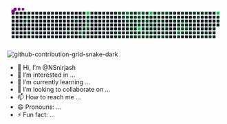 <svg viewBox="-16 -32 880 192" width="880" height="192" xmlns="http://www.w3.org/2000/svg"><desc>Generated with https://github.com/Platane/snk</desc><style>:root{--cb:#1b1f230a;--cs:purple;--ce:#161b22;--c0:#161b22;--c1:#01311f;--c2:#034525;--c3:#0f6d31;--c4:#00c647}.c{shape-rendering:geometricPrecision;fill:var(--ce);stroke-width:1px;stroke:var(--cb);animation:none 55500ms linear infinite;width:12px;height:12px}@keyframes c0{67.74%{fill:var(--c2)}67.76%,100%{fill:var(--ce)}}.c.c0{fill:var(--c2);animation-name:c0}@keyframes c1{1.61%{fill:var(--c1)}1.63%,100%{fill:var(--ce)}}.c.c1{fill:var(--c1);animation-name:c1}@keyframes c2{2.51%{fill:var(--c1)}2.53%,100%{fill:var(--ce)}}.c.c2{fill:var(--c1);animation-name:c2}@keyframes c3{0.89%{fill:var(--c1)}0.91%,100%{fill:var(--ce)}}.c.c3{fill:var(--c1);animation-name:c3}@keyframes c4{1.07%{fill:var(--c1)}1.09%,100%{fill:var(--ce)}}.c.c4{fill:var(--c1);animation-name:c4}@keyframes c5{1.25%{fill:var(--c1)}1.27%,100%{fill:var(--ce)}}.c.c5{fill:var(--c1);animation-name:c5}@keyframes c6{2.15%{fill:var(--c1)}2.17%,100%{fill:var(--ce)}}.c.c6{fill:var(--c1);animation-name:c6}@keyframes c7{4.31%{fill:var(--c1)}4.33%,100%{fill:var(--ce)}}.c.c7{fill:var(--c1);animation-name:c7}@keyframes c8{5.4%{fill:var(--c1)}5.42%,100%{fill:var(--ce)}}.c.c8{fill:var(--c1);animation-name:c8}@keyframes c9{63.05%{fill:var(--c2)}63.07%,100%{fill:var(--ce)}}.c.c9{fill:var(--c2);animation-name:c9}@keyframes ca{5.76%{fill:var(--c1)}5.78%,100%{fill:var(--ce)}}.c.ca{fill:var(--c1);animation-name:ca}@keyframes cb{62.51%{fill:var(--c2)}62.53%,100%{fill:var(--ce)}}.c.cb{fill:var(--c2);animation-name:cb}@keyframes cc{71.52%{fill:var(--c3)}71.54%,100%{fill:var(--ce)}}.c.cc{fill:var(--c3);animation-name:cc}@keyframes cd{7.38%{fill:var(--c1)}7.4%,100%{fill:var(--ce)}}.c.cd{fill:var(--c1);animation-name:cd}@keyframes ce{6.84%{fill:var(--c1)}6.86%,100%{fill:var(--ce)}}.c.ce{fill:var(--c1);animation-name:ce}@keyframes cf{6.66%{fill:var(--c1)}6.68%,100%{fill:var(--ce)}}.c.cf{fill:var(--c1);animation-name:cf}@keyframes cg{40.71%{fill:var(--c1)}40.73%,100%{fill:var(--ce)}}.c.cg{fill:var(--c1);animation-name:cg}@keyframes ch{64.31%{fill:var(--c2)}64.33%,100%{fill:var(--ce)}}.c.ch{fill:var(--c2);animation-name:ch}@keyframes ci{83.95%{fill:var(--c4)}83.97%,100%{fill:var(--ce)}}.c.ci{fill:var(--c4);animation-name:ci}@keyframes cj{61.79%{fill:var(--c2)}61.81%,100%{fill:var(--ce)}}.c.cj{fill:var(--c2);animation-name:cj}@keyframes ck{61.97%{fill:var(--c2)}61.99%,100%{fill:var(--ce)}}.c.ck{fill:var(--c2);animation-name:ck}@keyframes cl{70.8%{fill:var(--c3)}70.82%,100%{fill:var(--ce)}}.c.cl{fill:var(--c3);animation-name:cl}@keyframes cm{63.77%{fill:var(--c2)}63.79%,100%{fill:var(--ce)}}.c.cm{fill:var(--c2);animation-name:cm}@keyframes cn{8.1%{fill:var(--c1)}8.12%,100%{fill:var(--ce)}}.c.cn{fill:var(--c1);animation-name:cn}@keyframes co{39.99%{fill:var(--c1)}40.01%,100%{fill:var(--ce)}}.c.co{fill:var(--c1);animation-name:co}@keyframes cp{9.18%{fill:var(--c1)}9.2%,100%{fill:var(--ce)}}.c.cp{fill:var(--c1);animation-name:cp}@keyframes cq{11.52%{fill:var(--c1)}11.54%,100%{fill:var(--ce)}}.c.cq{fill:var(--c1);animation-name:cq}@keyframes cr{12.06%{fill:var(--c1)}12.08%,100%{fill:var(--ce)}}.c.cr{fill:var(--c1);animation-name:cr}@keyframes cs{60.17%{fill:var(--c2)}60.19%,100%{fill:var(--ce)}}.c.cs{fill:var(--c2);animation-name:cs}@keyframes ct{11.7%{fill:var(--c1)}11.72%,100%{fill:var(--ce)}}.c.ct{fill:var(--c1);animation-name:ct}@keyframes cu{11.88%{fill:var(--c1)}11.9%,100%{fill:var(--ce)}}.c.cu{fill:var(--c1);animation-name:cu}@keyframes cv{9.9%{fill:var(--c1)}9.92%,100%{fill:var(--ce)}}.c.cv{fill:var(--c1);animation-name:cv}@keyframes cw{9.72%{fill:var(--c1)}9.74%,100%{fill:var(--ce)}}.c.cw{fill:var(--c1);animation-name:cw}@keyframes cx{74.58%{fill:var(--c3)}74.6%,100%{fill:var(--ce)}}.c.cx{fill:var(--c3);animation-name:cx}@keyframes cy{45.58%{fill:var(--c2)}45.6%,100%{fill:var(--ce)}}.c.cy{fill:var(--c2);animation-name:cy}@keyframes cz{45.76%{fill:var(--c2)}45.78%,100%{fill:var(--ce)}}.c.cz{fill:var(--c2);animation-name:cz}@keyframes c10{38.01%{fill:var(--c1)}38.03%,100%{fill:var(--ce)}}.c.c10{fill:var(--c1);animation-name:c10}@keyframes c11{36.39%{fill:var(--c1)}36.41%,100%{fill:var(--ce)}}.c.c11{fill:var(--c1);animation-name:c11}@keyframes c12{45.22%{fill:var(--c2)}45.24%,100%{fill:var(--ce)}}.c.c12{fill:var(--c2);animation-name:c12}@keyframes c13{44.67%{fill:var(--c1)}44.69%,100%{fill:var(--ce)}}.c.c13{fill:var(--c1);animation-name:c13}@keyframes c14{37.65%{fill:var(--c1)}37.67%,100%{fill:var(--ce)}}.c.c14{fill:var(--c1);animation-name:c14}@keyframes c15{37.83%{fill:var(--c1)}37.85%,100%{fill:var(--ce)}}.c.c15{fill:var(--c1);animation-name:c15}@keyframes c16{36.93%{fill:var(--c1)}36.95%,100%{fill:var(--ce)}}.c.c16{fill:var(--c1);animation-name:c16}@keyframes c17{12.96%{fill:var(--c1)}12.98%,100%{fill:var(--ce)}}.c.c17{fill:var(--c1);animation-name:c17}@keyframes c18{36.21%{fill:var(--c1)}36.23%,100%{fill:var(--ce)}}.c.c18{fill:var(--c1);animation-name:c18}@keyframes c19{45.04%{fill:var(--c1)}45.06%,100%{fill:var(--ce)}}.c.c19{fill:var(--c1);animation-name:c19}@keyframes c1a{44.85%{fill:var(--c2)}44.87%,100%{fill:var(--ce)}}.c.c1a{fill:var(--c2);animation-name:c1a}@keyframes c1b{37.47%{fill:var(--c1)}37.49%,100%{fill:var(--ce)}}.c.c1b{fill:var(--c1);animation-name:c1b}@keyframes c1c{37.29%{fill:var(--c1)}37.31%,100%{fill:var(--ce)}}.c.c1c{fill:var(--c1);animation-name:c1c}@keyframes c1d{37.11%{fill:var(--c1)}37.13%,100%{fill:var(--ce)}}.c.c1d{fill:var(--c1);animation-name:c1d}@keyframes c1e{13.14%{fill:var(--c1)}13.16%,100%{fill:var(--ce)}}.c.c1e{fill:var(--c1);animation-name:c1e}@keyframes c1f{36.03%{fill:var(--c1)}36.05%,100%{fill:var(--ce)}}.c.c1f{fill:var(--c1);animation-name:c1f}@keyframes c1g{75.13%{fill:var(--c3)}75.15%,100%{fill:var(--ce)}}.c.c1g{fill:var(--c3);animation-name:c1g}@keyframes c1h{46.48%{fill:var(--c2)}46.5%,100%{fill:var(--ce)}}.c.c1h{fill:var(--c2);animation-name:c1h}@keyframes c1i{46.3%{fill:var(--c2)}46.32%,100%{fill:var(--ce)}}.c.c1i{fill:var(--c2);animation-name:c1i}@keyframes c1j{58.73%{fill:var(--c2)}58.75%,100%{fill:var(--ce)}}.c.c1j{fill:var(--c2);animation-name:c1j}@keyframes c1k{79.81%{fill:var(--c4)}79.83%,100%{fill:var(--ce)}}.c.c1k{fill:var(--c4);animation-name:c1k}@keyframes c1l{13.32%{fill:var(--c1)}13.34%,100%{fill:var(--ce)}}.c.c1l{fill:var(--c1);animation-name:c1l}@keyframes c1m{57.83%{fill:var(--c2)}57.85%,100%{fill:var(--ce)}}.c.c1m{fill:var(--c2);animation-name:c1m}@keyframes c1n{46.84%{fill:var(--c2)}46.86%,100%{fill:var(--ce)}}.c.c1n{fill:var(--c2);animation-name:c1n}@keyframes c1o{27.56%{fill:var(--c1)}27.58%,100%{fill:var(--ce)}}.c.c1o{fill:var(--c1);animation-name:c1o}@keyframes c1p{27.74%{fill:var(--c1)}27.76%,100%{fill:var(--ce)}}.c.c1p{fill:var(--c1);animation-name:c1p}@keyframes c1q{27.92%{fill:var(--c1)}27.94%,100%{fill:var(--ce)}}.c.c1q{fill:var(--c1);animation-name:c1q}@keyframes c1r{28.1%{fill:var(--c1)}28.12%,100%{fill:var(--ce)}}.c.c1r{fill:var(--c1);animation-name:c1r}@keyframes c1s{13.5%{fill:var(--c1)}13.52%,100%{fill:var(--ce)}}.c.c1s{fill:var(--c1);animation-name:c1s}@keyframes c1t{35.31%{fill:var(--c1)}35.33%,100%{fill:var(--ce)}}.c.c1t{fill:var(--c1);animation-name:c1t}@keyframes c1u{47.02%{fill:var(--c2)}47.04%,100%{fill:var(--ce)}}.c.c1u{fill:var(--c2);animation-name:c1u}@keyframes c1v{27.38%{fill:var(--c1)}27.4%,100%{fill:var(--ce)}}.c.c1v{fill:var(--c1);animation-name:c1v}@keyframes c1w{47.38%{fill:var(--c2)}47.4%,100%{fill:var(--ce)}}.c.c1w{fill:var(--c2);animation-name:c1w}@keyframes c1x{47.56%{fill:var(--c2)}47.58%,100%{fill:var(--ce)}}.c.c1x{fill:var(--c2);animation-name:c1x}@keyframes c1y{28.28%{fill:var(--c1)}28.3%,100%{fill:var(--ce)}}.c.c1y{fill:var(--c1);animation-name:c1y}@keyframes c1z{13.68%{fill:var(--c1)}13.7%,100%{fill:var(--ce)}}.c.c1z{fill:var(--c1);animation-name:c1z}@keyframes c20{57.47%{fill:var(--c2)}57.49%,100%{fill:var(--ce)}}.c.c20{fill:var(--c2);animation-name:c20}@keyframes c21{81.07%{fill:var(--c4)}81.09%,100%{fill:var(--ce)}}.c.c21{fill:var(--c4);animation-name:c21}@keyframes c22{27.2%{fill:var(--c1)}27.22%,100%{fill:var(--ce)}}.c.c22{fill:var(--c1);animation-name:c22}@keyframes c23{33.86%{fill:var(--c1)}33.88%,100%{fill:var(--ce)}}.c.c23{fill:var(--c1);animation-name:c23}@keyframes c24{47.74%{fill:var(--c2)}47.76%,100%{fill:var(--ce)}}.c.c24{fill:var(--c2);animation-name:c24}@keyframes c25{28.46%{fill:var(--c1)}28.48%,100%{fill:var(--ce)}}.c.c25{fill:var(--c1);animation-name:c25}@keyframes c26{13.86%{fill:var(--c1)}13.88%,100%{fill:var(--ce)}}.c.c26{fill:var(--c1);animation-name:c26}@keyframes c27{28.82%{fill:var(--c1)}28.84%,100%{fill:var(--ce)}}.c.c27{fill:var(--c1);animation-name:c27}@keyframes c28{25.76%{fill:var(--c1)}25.78%,100%{fill:var(--ce)}}.c.c28{fill:var(--c1);animation-name:c28}@keyframes c29{25.58%{fill:var(--c1)}25.6%,100%{fill:var(--ce)}}.c.c29{fill:var(--c1);animation-name:c29}@keyframes c2a{25.4%{fill:var(--c1)}25.42%,100%{fill:var(--ce)}}.c.c2a{fill:var(--c1);animation-name:c2a}@keyframes c2b{25.22%{fill:var(--c1)}25.24%,100%{fill:var(--ce)}}.c.c2b{fill:var(--c1);animation-name:c2b}@keyframes c2c{14.22%{fill:var(--c1)}14.24%,100%{fill:var(--ce)}}.c.c2c{fill:var(--c1);animation-name:c2c}@keyframes c2d{14.04%{fill:var(--c1)}14.06%,100%{fill:var(--ce)}}.c.c2d{fill:var(--c1);animation-name:c2d}@keyframes c2e{29%{fill:var(--c1)}29.02%,100%{fill:var(--ce)}}.c.c2e{fill:var(--c1);animation-name:c2e}@keyframes c2f{48.64%{fill:var(--c2)}48.66%,100%{fill:var(--ce)}}.c.c2f{fill:var(--c2);animation-name:c2f}@keyframes c2g{48.28%{fill:var(--c2)}48.3%,100%{fill:var(--ce)}}.c.c2g{fill:var(--c2);animation-name:c2g}@keyframes c2h{14.4%{fill:var(--c1)}14.42%,100%{fill:var(--ce)}}.c.c2h{fill:var(--c1);animation-name:c2h}@keyframes c2i{29.18%{fill:var(--c1)}29.2%,100%{fill:var(--ce)}}.c.c2i{fill:var(--c1);animation-name:c2i}@keyframes c2j{48.82%{fill:var(--c2)}48.84%,100%{fill:var(--ce)}}.c.c2j{fill:var(--c2);animation-name:c2j}@keyframes c2k{15.31%{fill:var(--c1)}15.33%,100%{fill:var(--ce)}}.c.c2k{fill:var(--c1);animation-name:c2k}@keyframes c2l{15.13%{fill:var(--c1)}15.15%,100%{fill:var(--ce)}}.c.c2l{fill:var(--c1);animation-name:c2l}@keyframes c2m{14.58%{fill:var(--c1)}14.6%,100%{fill:var(--ce)}}.c.c2m{fill:var(--c1);animation-name:c2m}@keyframes c2n{29.36%{fill:var(--c1)}29.38%,100%{fill:var(--ce)}}.c.c2n{fill:var(--c1);animation-name:c2n}@keyframes c2o{49%{fill:var(--c2)}49.02%,100%{fill:var(--ce)}}.c.c2o{fill:var(--c2);animation-name:c2o}@keyframes c2p{14.94%{fill:var(--c1)}14.96%,100%{fill:var(--ce)}}.c.c2p{fill:var(--c1);animation-name:c2p}@keyframes c2q{14.76%{fill:var(--c1)}14.78%,100%{fill:var(--ce)}}.c.c2q{fill:var(--c1);animation-name:c2q}@keyframes c2r{29.54%{fill:var(--c1)}29.56%,100%{fill:var(--ce)}}.c.c2r{fill:var(--c1);animation-name:c2r}@keyframes c2s{23.23%{fill:var(--c1)}23.25%,100%{fill:var(--ce)}}.c.c2s{fill:var(--c1);animation-name:c2s}@keyframes c2t{23.41%{fill:var(--c1)}23.43%,100%{fill:var(--ce)}}.c.c2t{fill:var(--c1);animation-name:c2t}@keyframes c2u{23.59%{fill:var(--c1)}23.61%,100%{fill:var(--ce)}}.c.c2u{fill:var(--c1);animation-name:c2u}@keyframes c2v{15.85%{fill:var(--c1)}15.87%,100%{fill:var(--ce)}}.c.c2v{fill:var(--c1);animation-name:c2v}@keyframes c2w{16.03%{fill:var(--c1)}16.05%,100%{fill:var(--ce)}}.c.c2w{fill:var(--c1);animation-name:c2w}@keyframes c2x{24.13%{fill:var(--c1)}24.15%,100%{fill:var(--ce)}}.c.c2x{fill:var(--c1);animation-name:c2x}@keyframes c2y{51.34%{fill:var(--c2)}51.36%,100%{fill:var(--ce)}}.c.c2y{fill:var(--c2);animation-name:c2y}@keyframes c2z{77.83%{fill:var(--c3)}77.85%,100%{fill:var(--ce)}}.c.c2z{fill:var(--c3);animation-name:c2z}@keyframes c30{30.08%{fill:var(--c1)}30.1%,100%{fill:var(--ce)}}.c.c30{fill:var(--c1);animation-name:c30}@keyframes c31{22.69%{fill:var(--c1)}22.71%,100%{fill:var(--ce)}}.c.c31{fill:var(--c1);animation-name:c31}@keyframes c32{16.21%{fill:var(--c1)}16.23%,100%{fill:var(--ce)}}.c.c32{fill:var(--c1);animation-name:c32}@keyframes c33{50.26%{fill:var(--c2)}50.28%,100%{fill:var(--ce)}}.c.c33{fill:var(--c2);animation-name:c33}@keyframes c34{50.44%{fill:var(--c2)}50.46%,100%{fill:var(--ce)}}.c.c34{fill:var(--c2);animation-name:c34}@keyframes c35{30.44%{fill:var(--c1)}30.46%,100%{fill:var(--ce)}}.c.c35{fill:var(--c1);animation-name:c35}@keyframes c36{22.51%{fill:var(--c1)}22.53%,100%{fill:var(--ce)}}.c.c36{fill:var(--c1);animation-name:c36}@keyframes c37{16.39%{fill:var(--c1)}16.41%,100%{fill:var(--ce)}}.c.c37{fill:var(--c1);animation-name:c37}@keyframes c38{16.57%{fill:var(--c1)}16.59%,100%{fill:var(--ce)}}.c.c38{fill:var(--c1);animation-name:c38}@keyframes c39{50.62%{fill:var(--c2)}50.64%,100%{fill:var(--ce)}}.c.c39{fill:var(--c2);animation-name:c39}@keyframes c3a{30.62%{fill:var(--c1)}30.64%,100%{fill:var(--ce)}}.c.c3a{fill:var(--c1);animation-name:c3a}@keyframes c3b{22.33%{fill:var(--c1)}22.35%,100%{fill:var(--ce)}}.c.c3b{fill:var(--c1);animation-name:c3b}@keyframes c3c{16.75%{fill:var(--c1)}16.77%,100%{fill:var(--ce)}}.c.c3c{fill:var(--c1);animation-name:c3c}@keyframes c3d{16.93%{fill:var(--c1)}16.95%,100%{fill:var(--ce)}}.c.c3d{fill:var(--c1);animation-name:c3d}@keyframes c3e{22.15%{fill:var(--c1)}22.17%,100%{fill:var(--ce)}}.c.c3e{fill:var(--c1);animation-name:c3e}@keyframes c3f{31.52%{fill:var(--c1)}31.54%,100%{fill:var(--ce)}}.c.c3f{fill:var(--c1);animation-name:c3f}@keyframes c3g{17.11%{fill:var(--c1)}17.13%,100%{fill:var(--ce)}}.c.c3g{fill:var(--c1);animation-name:c3g}@keyframes c3h{17.29%{fill:var(--c1)}17.31%,100%{fill:var(--ce)}}.c.c3h{fill:var(--c1);animation-name:c3h}@keyframes c3i{21.97%{fill:var(--c1)}21.99%,100%{fill:var(--ce)}}.c.c3i{fill:var(--c1);animation-name:c3i}@keyframes c3j{52.78%{fill:var(--c2)}52.8%,100%{fill:var(--ce)}}.c.c3j{fill:var(--c2);animation-name:c3j}@keyframes c3k{17.47%{fill:var(--c1)}17.49%,100%{fill:var(--ce)}}.c.c3k{fill:var(--c1);animation-name:c3k}@keyframes c3l{21.79%{fill:var(--c1)}21.81%,100%{fill:var(--ce)}}.c.c3l{fill:var(--c1);animation-name:c3l}@keyframes c3m{18.55%{fill:var(--c1)}18.57%,100%{fill:var(--ce)}}.c.c3m{fill:var(--c1);animation-name:c3m}@keyframes c3n{18.19%{fill:var(--c1)}18.21%,100%{fill:var(--ce)}}.c.c3n{fill:var(--c1);animation-name:c3n}@keyframes c3o{53.32%{fill:var(--c2)}53.34%,100%{fill:var(--ce)}}.c.c3o{fill:var(--c2);animation-name:c3o}@keyframes c3p{20.53%{fill:var(--c1)}20.55%,100%{fill:var(--ce)}}.c.c3p{fill:var(--c1);animation-name:c3p}@keyframes c3q{17.83%{fill:var(--c1)}17.85%,100%{fill:var(--ce)}}.c.c3q{fill:var(--c1);animation-name:c3q}@keyframes c3r{18.01%{fill:var(--c1)}18.03%,100%{fill:var(--ce)}}.c.c3r{fill:var(--c1);animation-name:c3r}@keyframes c3s{20.89%{fill:var(--c1)}20.91%,100%{fill:var(--ce)}}.c.c3s{fill:var(--c1);animation-name:c3s}@keyframes c3t{54.58%{fill:var(--c2)}54.6%,100%{fill:var(--ce)}}.c.c3t{fill:var(--c2);animation-name:c3t}@keyframes c3u{19.09%{fill:var(--c1)}19.11%,100%{fill:var(--ce)}}.c.c3u{fill:var(--c1);animation-name:c3u}@keyframes c3v{90.26%{fill:var(--c4)}90.28%,100%{fill:var(--ce)}}.c.c3v{fill:var(--c4);animation-name:c3v}@keyframes c3w{19.81%{fill:var(--c1)}19.83%,100%{fill:var(--ce)}}.c.c3w{fill:var(--c1);animation-name:c3w}@keyframes c3x{19.63%{fill:var(--c1)}19.65%,100%{fill:var(--ce)}}.c.c3x{fill:var(--c1);animation-name:c3x}@keyframes c3y{19.45%{fill:var(--c1)}19.47%,100%{fill:var(--ce)}}.c.c3y{fill:var(--c1);animation-name:c3y}.u{transform-origin:0 0;transform:scale(0,1);animation:none linear 55500ms infinite}@keyframes u0{0.89%{transform:scale(0.000,1)}0.91%,1.07%{transform:scale(0.010,1)}1.09%,1.25%{transform:scale(0.020,1)}1.27%,1.61%{transform:scale(0.030,1)}1.63%,2.15%{transform:scale(0.040,1)}2.17%,2.51%{transform:scale(0.050,1)}2.53%,4.31%{transform:scale(0.060,1)}4.33%,5.4%{transform:scale(0.070,1)}5.42%,5.76%{transform:scale(0.080,1)}5.78%,6.66%{transform:scale(0.090,1)}6.68%,6.84%{transform:scale(0.100,1)}6.86%,7.38%{transform:scale(0.110,1)}7.4%,8.1%{transform:scale(0.120,1)}8.12%,9.18%{transform:scale(0.130,1)}9.2%,9.72%{transform:scale(0.140,1)}9.74%,9.9%{transform:scale(0.150,1)}9.92%,11.52%{transform:scale(0.160,1)}11.54%,11.7%{transform:scale(0.170,1)}11.72%,11.88%{transform:scale(0.180,1)}11.9%,12.06%{transform:scale(0.190,1)}12.08%,12.96%{transform:scale(0.200,1)}12.98%,13.14%{transform:scale(0.210,1)}13.16%,13.32%{transform:scale(0.220,1)}13.34%,13.5%{transform:scale(0.230,1)}13.52%,13.68%{transform:scale(0.240,1)}13.7%,13.86%{transform:scale(0.250,1)}13.88%,14.04%{transform:scale(0.260,1)}14.06%,14.22%{transform:scale(0.270,1)}14.24%,14.4%{transform:scale(0.280,1)}14.42%,14.58%{transform:scale(0.290,1)}14.6%,14.76%{transform:scale(0.300,1)}14.78%,14.94%{transform:scale(0.310,1)}14.96%,15.13%{transform:scale(0.320,1)}15.15%,15.31%{transform:scale(0.330,1)}15.33%,15.85%{transform:scale(0.340,1)}15.87%,16.03%{transform:scale(0.350,1)}16.05%,16.21%{transform:scale(0.360,1)}16.23%,16.39%{transform:scale(0.370,1)}16.41%,16.57%{transform:scale(0.380,1)}16.59%,16.75%{transform:scale(0.390,1)}16.77%,16.93%{transform:scale(0.400,1)}16.95%,17.11%{transform:scale(0.410,1)}17.13%,17.29%{transform:scale(0.420,1)}17.31%,17.47%{transform:scale(0.430,1)}17.49%,17.83%{transform:scale(0.440,1)}17.85%,18.01%{transform:scale(0.450,1)}18.03%,18.19%{transform:scale(0.460,1)}18.21%,18.55%{transform:scale(0.470,1)}18.57%,19.09%{transform:scale(0.480,1)}19.11%,19.45%{transform:scale(0.490,1)}19.47%,19.63%{transform:scale(0.500,1)}19.65%,19.81%{transform:scale(0.510,1)}19.83%,20.53%{transform:scale(0.520,1)}20.55%,20.89%{transform:scale(0.530,1)}20.91%,21.79%{transform:scale(0.540,1)}21.81%,21.97%{transform:scale(0.550,1)}21.99%,22.15%{transform:scale(0.560,1)}22.17%,22.33%{transform:scale(0.570,1)}22.35%,22.51%{transform:scale(0.580,1)}22.53%,22.69%{transform:scale(0.590,1)}22.71%,23.23%{transform:scale(0.600,1)}23.25%,23.41%{transform:scale(0.610,1)}23.43%,23.59%{transform:scale(0.620,1)}23.61%,24.13%{transform:scale(0.630,1)}24.15%,25.22%{transform:scale(0.640,1)}25.24%,25.4%{transform:scale(0.650,1)}25.42%,25.58%{transform:scale(0.660,1)}25.6%,25.76%{transform:scale(0.670,1)}25.78%,27.2%{transform:scale(0.680,1)}27.22%,27.38%{transform:scale(0.690,1)}27.4%,27.56%{transform:scale(0.700,1)}27.58%,27.74%{transform:scale(0.710,1)}27.76%,27.92%{transform:scale(0.720,1)}27.94%,28.1%{transform:scale(0.730,1)}28.12%,28.28%{transform:scale(0.740,1)}28.3%,28.46%{transform:scale(0.750,1)}28.48%,28.82%{transform:scale(0.760,1)}28.84%,29%{transform:scale(0.770,1)}29.02%,29.18%{transform:scale(0.780,1)}29.2%,29.36%{transform:scale(0.790,1)}29.38%,29.54%{transform:scale(0.800,1)}29.56%,30.08%{transform:scale(0.810,1)}30.1%,30.44%{transform:scale(0.820,1)}30.46%,30.62%{transform:scale(0.830,1)}30.64%,31.52%{transform:scale(0.840,1)}31.54%,33.86%{transform:scale(0.850,1)}33.88%,35.31%{transform:scale(0.860,1)}35.33%,36.03%{transform:scale(0.870,1)}36.05%,36.21%{transform:scale(0.880,1)}36.23%,36.39%{transform:scale(0.890,1)}36.41%,36.93%{transform:scale(0.900,1)}36.95%,37.11%{transform:scale(0.910,1)}37.13%,37.29%{transform:scale(0.920,1)}37.31%,37.47%{transform:scale(0.930,1)}37.49%,37.65%{transform:scale(0.940,1)}37.67%,37.83%{transform:scale(0.950,1)}37.85%,38.01%{transform:scale(0.960,1)}38.03%,39.99%{transform:scale(0.970,1)}40.01%,40.71%{transform:scale(0.980,1)}40.73%,44.67%{transform:scale(0.990,1)}44.69%,100%{transform:scale(1.000,1)}}.u.u0{fill:var(--c1);animation-name:u0;transform-origin:0.0px 0}@keyframes u1{44.85%{transform:scale(0.000,1)}44.87%,100%{transform:scale(1.000,1)}}.u.u1{fill:var(--c2);animation-name:u1;transform-origin:593.0px 0}@keyframes u2{45.04%{transform:scale(0.000,1)}45.06%,100%{transform:scale(1.000,1)}}.u.u2{fill:var(--c1);animation-name:u2;transform-origin:598.9px 0}@keyframes u3{45.22%{transform:scale(0.000,1)}45.24%,45.58%{transform:scale(0.031,1)}45.6%,45.76%{transform:scale(0.063,1)}45.78%,46.3%{transform:scale(0.094,1)}46.32%,46.48%{transform:scale(0.125,1)}46.5%,46.84%{transform:scale(0.156,1)}46.86%,47.02%{transform:scale(0.188,1)}47.04%,47.38%{transform:scale(0.219,1)}47.4%,47.56%{transform:scale(0.250,1)}47.58%,47.74%{transform:scale(0.281,1)}47.76%,48.28%{transform:scale(0.313,1)}48.3%,48.64%{transform:scale(0.344,1)}48.66%,48.82%{transform:scale(0.375,1)}48.84%,49%{transform:scale(0.406,1)}49.02%,50.26%{transform:scale(0.438,1)}50.28%,50.44%{transform:scale(0.469,1)}50.46%,50.62%{transform:scale(0.500,1)}50.64%,51.34%{transform:scale(0.531,1)}51.36%,52.78%{transform:scale(0.563,1)}52.8%,53.32%{transform:scale(0.594,1)}53.34%,54.58%{transform:scale(0.625,1)}54.6%,57.47%{transform:scale(0.656,1)}57.49%,57.83%{transform:scale(0.688,1)}57.85%,58.73%{transform:scale(0.719,1)}58.75%,60.17%{transform:scale(0.750,1)}60.19%,61.79%{transform:scale(0.781,1)}61.81%,61.97%{transform:scale(0.813,1)}61.99%,62.51%{transform:scale(0.844,1)}62.53%,63.05%{transform:scale(0.875,1)}63.07%,63.77%{transform:scale(0.906,1)}63.79%,64.31%{transform:scale(0.938,1)}64.33%,67.74%{transform:scale(0.969,1)}67.76%,100%{transform:scale(1.000,1)}}.u.u3{fill:var(--c2);animation-name:u3;transform-origin:604.9px 0}@keyframes u4{70.8%{transform:scale(0.000,1)}70.82%,71.52%{transform:scale(0.200,1)}71.54%,74.58%{transform:scale(0.400,1)}74.6%,75.13%{transform:scale(0.600,1)}75.15%,77.83%{transform:scale(0.800,1)}77.85%,100%{transform:scale(1.000,1)}}.u.u4{fill:var(--c3);animation-name:u4;transform-origin:794.6px 0}@keyframes u5{79.81%{transform:scale(0.000,1)}79.83%,81.07%{transform:scale(0.250,1)}81.09%,83.95%{transform:scale(0.500,1)}83.97%,90.26%{transform:scale(0.750,1)}90.28%,100%{transform:scale(1.000,1)}}.u.u5{fill:var(--c4);animation-name:u5;transform-origin:824.3px 0}.s{shape-rendering:geometricPrecision;fill:var(--cs);animation:none linear 55500ms infinite}@keyframes s0{0%,99.82%{transform:translate(0px,-16px)}0.18%{transform:translate(0px,0px)}0.9%{transform:translate(64px,0px)}1.44%{transform:translate(64px,48px)}1.62%,67.93%{transform:translate(48px,48px)}1.8%{transform:translate(48px,64px)}1.98%{transform:translate(64px,64px)}2.16%{transform:translate(64px,80px)}2.34%{transform:translate(48px,80px)}2.52%{transform:translate(48px,96px)}3.78%{transform:translate(160px,96px)}4.32%{transform:translate(160px,48px)}5.05%{transform:translate(224px,48px)}5.41%{transform:translate(224px,80px)}5.59%{transform:translate(240px,80px)}5.77%{transform:translate(240px,96px)}5.95%,64.68%{transform:translate(256px,96px)}6.31%{transform:translate(256px,64px)}6.67%,40.9%{transform:translate(288px,64px)}7.57%{transform:translate(288px,-16px)}7.93%{transform:translate(320px,-16px)}8.11%,61.44%{transform:translate(320px,0px)}9.19%{transform:translate(416px,0px)}9.37%{transform:translate(416px,16px)}9.73%,59.82%{transform:translate(448px,16px)}10.09%{transform:translate(448px,-16px)}10.45%{transform:translate(416px,-16px)}11.53%,12.25%{transform:translate(416px,80px)}11.71%{transform:translate(432px,80px)}11.89%{transform:translate(432px,96px)}12.07%{transform:translate(416px,96px)}14.05%{transform:translate(576px,80px)}14.23%,34.41%{transform:translate(576px,64px)}14.77%{transform:translate(624px,64px)}14.95%{transform:translate(624px,48px)}15.14%{transform:translate(608px,48px)}15.32%{transform:translate(608px,32px)}16.4%{transform:translate(704px,32px)}16.58%,50.81%{transform:translate(704px,48px)}16.76%{transform:translate(720px,48px)}16.94%{transform:translate(720px,64px)}17.12%{transform:translate(736px,64px)}17.3%,30.99%{transform:translate(736px,80px)}17.84%{transform:translate(784px,80px)}18.02%{transform:translate(784px,96px)}18.2%{transform:translate(768px,96px)}18.56%{transform:translate(768px,64px)}19.28%{transform:translate(832px,64px)}19.82%{transform:translate(832px,16px)}20.36%,21.44%,53.15%{transform:translate(784px,16px)}20.54%{transform:translate(784px,32px)}20.72%{transform:translate(800px,32px)}20.9%{transform:translate(800px,48px)}21.08%{transform:translate(784px,48px)}21.62%{transform:translate(768px,16px)}21.8%{transform:translate(768px,0px)}23.24%{transform:translate(640px,0px)}23.42%{transform:translate(640px,16px)}23.78%,77.12%{transform:translate(672px,16px)}24.14%,51.17%{transform:translate(672px,48px)}25.23%{transform:translate(576px,48px)}25.95%{transform:translate(576px,-16px)}26.13%{transform:translate(592px,-16px)}26.31%{transform:translate(592px,-32px)}26.49%{transform:translate(576px,-32px)}27.03%{transform:translate(576px,16px)}27.57%,46.67%{transform:translate(528px,16px)}28.11%,34.95%{transform:translate(528px,64px)}28.47%{transform:translate(560px,64px)}28.83%{transform:translate(560px,96px)}30.27%{transform:translate(688px,96px)}30.45%{transform:translate(688px,80px)}31.71%{transform:translate(736px,16px)}33.69%{transform:translate(560px,16px)}33.87%{transform:translate(560px,32px)}34.05%{transform:translate(576px,32px)}35.5%{transform:translate(528px,112px)}35.86%{transform:translate(496px,112px)}36.04%{transform:translate(496px,96px)}36.4%{transform:translate(464px,96px)}36.58%,73.69%{transform:translate(464px,80px)}36.76%{transform:translate(480px,80px)}36.94%{transform:translate(480px,64px)}37.12%{transform:translate(496px,64px)}37.48%{transform:translate(496px,32px)}37.66%{transform:translate(480px,32px)}37.84%,44.32%{transform:translate(480px,48px)}39.46%{transform:translate(336px,48px)}40%{transform:translate(336px,96px)}40.18%{transform:translate(320px,96px)}40.36%,42.16%{transform:translate(320px,80px)}40.72%,41.8%,64.14%{transform:translate(288px,80px)}41.08%,71.35%{transform:translate(272px,64px)}41.26%{transform:translate(272px,48px)}41.44%{transform:translate(288px,48px)}42.52%{transform:translate(320px,48px)}44.68%,45.41%{transform:translate(480px,16px)}44.86%{transform:translate(496px,16px)}45.05%{transform:translate(496px,0px)}45.23%{transform:translate(480px,0px)}45.59%{transform:translate(464px,16px)}45.77%{transform:translate(464px,32px)}46.31%{transform:translate(512px,32px)}46.49%,59.1%{transform:translate(512px,16px)}46.85%{transform:translate(528px,0px)}47.03%,75.5%{transform:translate(544px,0px)}47.57%{transform:translate(544px,48px)}48.11%{transform:translate(592px,48px)}48.65%{transform:translate(592px,0px)}49.73%{transform:translate(688px,0px)}50.45%{transform:translate(688px,64px)}50.63%{transform:translate(704px,64px)}51.35%{transform:translate(672px,64px)}52.25%{transform:translate(752px,64px)}52.79%{transform:translate(752px,16px)}53.33%{transform:translate(784px,0px)}53.51%{transform:translate(800px,0px)}54.59%{transform:translate(800px,96px)}57.84%{transform:translate(512px,96px)}58.02%{transform:translate(512px,80px)}58.2%{transform:translate(528px,80px)}58.56%{transform:translate(528px,48px)}58.74%,80%{transform:translate(512px,48px)}60%{transform:translate(448px,0px)}61.62%{transform:translate(320px,16px)}61.8%{transform:translate(304px,16px)}61.98%{transform:translate(304px,32px)}62.7%{transform:translate(240px,32px)}63.06%{transform:translate(240px,64px)}63.78%,70.99%{transform:translate(304px,64px)}63.96%{transform:translate(304px,80px)}64.32%{transform:translate(288px,96px)}65.41%{transform:translate(256px,32px)}67.75%{transform:translate(48px,32px)}70.81%{transform:translate(304px,48px)}71.53%{transform:translate(272px,80px)}74.59%{transform:translate(464px,0px)}75.68%{transform:translate(544px,16px)}77.84%{transform:translate(672px,80px)}78.02%{transform:translate(656px,80px)}78.2%{transform:translate(656px,64px)}79.82%{transform:translate(512px,64px)}80.54%{transform:translate(560px,48px)}81.08%{transform:translate(560px,0px)}83.96%{transform:translate(304px,0px)}84.14%{transform:translate(304px,-16px)}90.09%{transform:translate(832px,-16px)}90.27%{transform:translate(832px,0px)}98.74%{transform:translate(80px,0px)}98.92%{transform:translate(80px,-16px)}}.s.s0{transform:translate(0px,-16px);animation-name:s0}@keyframes s1{0%,99.82%{transform:translate(16px,-16px)}0.18%{transform:translate(0px,-16px)}0.36%{transform:translate(0px,0px)}1.08%{transform:translate(64px,0px)}1.62%{transform:translate(64px,48px)}1.8%,68.11%{transform:translate(48px,48px)}1.98%{transform:translate(48px,64px)}2.16%{transform:translate(64px,64px)}2.34%{transform:translate(64px,80px)}2.52%{transform:translate(48px,80px)}2.7%{transform:translate(48px,96px)}3.96%{transform:translate(160px,96px)}4.5%{transform:translate(160px,48px)}5.23%{transform:translate(224px,48px)}5.59%{transform:translate(224px,80px)}5.77%{transform:translate(240px,80px)}5.95%{transform:translate(240px,96px)}6.13%,64.86%{transform:translate(256px,96px)}6.49%{transform:translate(256px,64px)}6.85%,41.08%{transform:translate(288px,64px)}7.75%{transform:translate(288px,-16px)}8.11%{transform:translate(320px,-16px)}8.29%,61.62%{transform:translate(320px,0px)}9.37%{transform:translate(416px,0px)}9.55%{transform:translate(416px,16px)}9.91%,60%{transform:translate(448px,16px)}10.27%{transform:translate(448px,-16px)}10.63%{transform:translate(416px,-16px)}11.71%,12.43%{transform:translate(416px,80px)}11.89%{transform:translate(432px,80px)}12.07%{transform:translate(432px,96px)}12.25%{transform:translate(416px,96px)}14.23%{transform:translate(576px,80px)}14.41%,34.59%{transform:translate(576px,64px)}14.95%{transform:translate(624px,64px)}15.14%{transform:translate(624px,48px)}15.32%{transform:translate(608px,48px)}15.5%{transform:translate(608px,32px)}16.58%{transform:translate(704px,32px)}16.76%,50.99%{transform:translate(704px,48px)}16.94%{transform:translate(720px,48px)}17.12%{transform:translate(720px,64px)}17.3%{transform:translate(736px,64px)}17.48%,31.17%{transform:translate(736px,80px)}18.02%{transform:translate(784px,80px)}18.2%{transform:translate(784px,96px)}18.38%{transform:translate(768px,96px)}18.74%{transform:translate(768px,64px)}19.46%{transform:translate(832px,64px)}20%{transform:translate(832px,16px)}20.54%,21.62%,53.33%{transform:translate(784px,16px)}20.72%{transform:translate(784px,32px)}20.9%{transform:translate(800px,32px)}21.08%{transform:translate(800px,48px)}21.26%{transform:translate(784px,48px)}21.8%{transform:translate(768px,16px)}21.98%{transform:translate(768px,0px)}23.42%{transform:translate(640px,0px)}23.6%{transform:translate(640px,16px)}23.96%,77.3%{transform:translate(672px,16px)}24.32%,51.35%{transform:translate(672px,48px)}25.41%{transform:translate(576px,48px)}26.13%{transform:translate(576px,-16px)}26.31%{transform:translate(592px,-16px)}26.49%{transform:translate(592px,-32px)}26.67%{transform:translate(576px,-32px)}27.21%{transform:translate(576px,16px)}27.75%,46.85%{transform:translate(528px,16px)}28.29%,35.14%{transform:translate(528px,64px)}28.65%{transform:translate(560px,64px)}29.01%{transform:translate(560px,96px)}30.45%{transform:translate(688px,96px)}30.63%{transform:translate(688px,80px)}31.89%{transform:translate(736px,16px)}33.87%{transform:translate(560px,16px)}34.05%{transform:translate(560px,32px)}34.23%{transform:translate(576px,32px)}35.68%{transform:translate(528px,112px)}36.04%{transform:translate(496px,112px)}36.22%{transform:translate(496px,96px)}36.58%{transform:translate(464px,96px)}36.76%,73.87%{transform:translate(464px,80px)}36.94%{transform:translate(480px,80px)}37.12%{transform:translate(480px,64px)}37.3%{transform:translate(496px,64px)}37.66%{transform:translate(496px,32px)}37.84%{transform:translate(480px,32px)}38.02%,44.5%{transform:translate(480px,48px)}39.64%{transform:translate(336px,48px)}40.18%{transform:translate(336px,96px)}40.36%{transform:translate(320px,96px)}40.54%,42.34%{transform:translate(320px,80px)}40.9%,41.98%,64.32%{transform:translate(288px,80px)}41.26%,71.53%{transform:translate(272px,64px)}41.44%{transform:translate(272px,48px)}41.62%{transform:translate(288px,48px)}42.7%{transform:translate(320px,48px)}44.86%,45.59%{transform:translate(480px,16px)}45.05%{transform:translate(496px,16px)}45.23%{transform:translate(496px,0px)}45.41%{transform:translate(480px,0px)}45.77%{transform:translate(464px,16px)}45.95%{transform:translate(464px,32px)}46.49%{transform:translate(512px,32px)}46.67%,59.28%{transform:translate(512px,16px)}47.03%{transform:translate(528px,0px)}47.21%,75.68%{transform:translate(544px,0px)}47.75%{transform:translate(544px,48px)}48.29%{transform:translate(592px,48px)}48.83%{transform:translate(592px,0px)}49.91%{transform:translate(688px,0px)}50.63%{transform:translate(688px,64px)}50.81%{transform:translate(704px,64px)}51.53%{transform:translate(672px,64px)}52.43%{transform:translate(752px,64px)}52.97%{transform:translate(752px,16px)}53.51%{transform:translate(784px,0px)}53.69%{transform:translate(800px,0px)}54.77%{transform:translate(800px,96px)}58.02%{transform:translate(512px,96px)}58.2%{transform:translate(512px,80px)}58.38%{transform:translate(528px,80px)}58.74%{transform:translate(528px,48px)}58.92%,80.18%{transform:translate(512px,48px)}60.18%{transform:translate(448px,0px)}61.8%{transform:translate(320px,16px)}61.98%{transform:translate(304px,16px)}62.16%{transform:translate(304px,32px)}62.88%{transform:translate(240px,32px)}63.24%{transform:translate(240px,64px)}63.96%,71.17%{transform:translate(304px,64px)}64.14%{transform:translate(304px,80px)}64.5%{transform:translate(288px,96px)}65.59%{transform:translate(256px,32px)}67.93%{transform:translate(48px,32px)}70.99%{transform:translate(304px,48px)}71.71%{transform:translate(272px,80px)}74.77%{transform:translate(464px,0px)}75.86%{transform:translate(544px,16px)}78.02%{transform:translate(672px,80px)}78.2%{transform:translate(656px,80px)}78.38%{transform:translate(656px,64px)}80%{transform:translate(512px,64px)}80.72%{transform:translate(560px,48px)}81.26%{transform:translate(560px,0px)}84.14%{transform:translate(304px,0px)}84.32%{transform:translate(304px,-16px)}90.27%{transform:translate(832px,-16px)}90.45%{transform:translate(832px,0px)}98.92%{transform:translate(80px,0px)}99.1%{transform:translate(80px,-16px)}}.s.s1{transform:translate(16px,-16px);animation-name:s1}@keyframes s2{0%,99.82%{transform:translate(32px,-16px)}0.36%{transform:translate(0px,-16px)}0.54%{transform:translate(0px,0px)}1.26%{transform:translate(64px,0px)}1.8%{transform:translate(64px,48px)}1.98%,68.29%{transform:translate(48px,48px)}2.16%{transform:translate(48px,64px)}2.34%{transform:translate(64px,64px)}2.52%{transform:translate(64px,80px)}2.7%{transform:translate(48px,80px)}2.88%{transform:translate(48px,96px)}4.14%{transform:translate(160px,96px)}4.68%{transform:translate(160px,48px)}5.41%{transform:translate(224px,48px)}5.77%{transform:translate(224px,80px)}5.95%{transform:translate(240px,80px)}6.13%{transform:translate(240px,96px)}6.31%,65.05%{transform:translate(256px,96px)}6.67%{transform:translate(256px,64px)}7.03%,41.26%{transform:translate(288px,64px)}7.93%{transform:translate(288px,-16px)}8.29%{transform:translate(320px,-16px)}8.47%,61.8%{transform:translate(320px,0px)}9.55%{transform:translate(416px,0px)}9.73%{transform:translate(416px,16px)}10.09%,60.18%{transform:translate(448px,16px)}10.45%{transform:translate(448px,-16px)}10.81%{transform:translate(416px,-16px)}11.89%,12.61%{transform:translate(416px,80px)}12.07%{transform:translate(432px,80px)}12.25%{transform:translate(432px,96px)}12.43%{transform:translate(416px,96px)}14.41%{transform:translate(576px,80px)}14.59%,34.77%{transform:translate(576px,64px)}15.14%{transform:translate(624px,64px)}15.32%{transform:translate(624px,48px)}15.5%{transform:translate(608px,48px)}15.68%{transform:translate(608px,32px)}16.76%{transform:translate(704px,32px)}16.94%,51.17%{transform:translate(704px,48px)}17.12%{transform:translate(720px,48px)}17.3%{transform:translate(720px,64px)}17.48%{transform:translate(736px,64px)}17.66%,31.35%{transform:translate(736px,80px)}18.2%{transform:translate(784px,80px)}18.38%{transform:translate(784px,96px)}18.56%{transform:translate(768px,96px)}18.92%{transform:translate(768px,64px)}19.64%{transform:translate(832px,64px)}20.18%{transform:translate(832px,16px)}20.72%,21.8%,53.51%{transform:translate(784px,16px)}20.9%{transform:translate(784px,32px)}21.08%{transform:translate(800px,32px)}21.26%{transform:translate(800px,48px)}21.44%{transform:translate(784px,48px)}21.98%{transform:translate(768px,16px)}22.16%{transform:translate(768px,0px)}23.6%{transform:translate(640px,0px)}23.78%{transform:translate(640px,16px)}24.14%,77.48%{transform:translate(672px,16px)}24.5%,51.53%{transform:translate(672px,48px)}25.59%{transform:translate(576px,48px)}26.31%{transform:translate(576px,-16px)}26.49%{transform:translate(592px,-16px)}26.67%{transform:translate(592px,-32px)}26.85%{transform:translate(576px,-32px)}27.39%{transform:translate(576px,16px)}27.93%,47.03%{transform:translate(528px,16px)}28.47%,35.32%{transform:translate(528px,64px)}28.83%{transform:translate(560px,64px)}29.19%{transform:translate(560px,96px)}30.63%{transform:translate(688px,96px)}30.81%{transform:translate(688px,80px)}32.07%{transform:translate(736px,16px)}34.05%{transform:translate(560px,16px)}34.23%{transform:translate(560px,32px)}34.41%{transform:translate(576px,32px)}35.86%{transform:translate(528px,112px)}36.22%{transform:translate(496px,112px)}36.4%{transform:translate(496px,96px)}36.76%{transform:translate(464px,96px)}36.94%,74.05%{transform:translate(464px,80px)}37.12%{transform:translate(480px,80px)}37.3%{transform:translate(480px,64px)}37.48%{transform:translate(496px,64px)}37.84%{transform:translate(496px,32px)}38.02%{transform:translate(480px,32px)}38.2%,44.68%{transform:translate(480px,48px)}39.82%{transform:translate(336px,48px)}40.36%{transform:translate(336px,96px)}40.54%{transform:translate(320px,96px)}40.72%,42.52%{transform:translate(320px,80px)}41.08%,42.16%,64.5%{transform:translate(288px,80px)}41.44%,71.71%{transform:translate(272px,64px)}41.62%{transform:translate(272px,48px)}41.8%{transform:translate(288px,48px)}42.88%{transform:translate(320px,48px)}45.05%,45.77%{transform:translate(480px,16px)}45.23%{transform:translate(496px,16px)}45.41%{transform:translate(496px,0px)}45.59%{transform:translate(480px,0px)}45.95%{transform:translate(464px,16px)}46.13%{transform:translate(464px,32px)}46.67%{transform:translate(512px,32px)}46.85%,59.46%{transform:translate(512px,16px)}47.21%{transform:translate(528px,0px)}47.39%,75.86%{transform:translate(544px,0px)}47.93%{transform:translate(544px,48px)}48.47%{transform:translate(592px,48px)}49.01%{transform:translate(592px,0px)}50.09%{transform:translate(688px,0px)}50.81%{transform:translate(688px,64px)}50.99%{transform:translate(704px,64px)}51.71%{transform:translate(672px,64px)}52.61%{transform:translate(752px,64px)}53.15%{transform:translate(752px,16px)}53.69%{transform:translate(784px,0px)}53.87%{transform:translate(800px,0px)}54.95%{transform:translate(800px,96px)}58.2%{transform:translate(512px,96px)}58.38%{transform:translate(512px,80px)}58.56%{transform:translate(528px,80px)}58.92%{transform:translate(528px,48px)}59.1%,80.36%{transform:translate(512px,48px)}60.36%{transform:translate(448px,0px)}61.98%{transform:translate(320px,16px)}62.16%{transform:translate(304px,16px)}62.34%{transform:translate(304px,32px)}63.06%{transform:translate(240px,32px)}63.42%{transform:translate(240px,64px)}64.14%,71.35%{transform:translate(304px,64px)}64.32%{transform:translate(304px,80px)}64.68%{transform:translate(288px,96px)}65.77%{transform:translate(256px,32px)}68.11%{transform:translate(48px,32px)}71.17%{transform:translate(304px,48px)}71.89%{transform:translate(272px,80px)}74.95%{transform:translate(464px,0px)}76.04%{transform:translate(544px,16px)}78.2%{transform:translate(672px,80px)}78.38%{transform:translate(656px,80px)}78.56%{transform:translate(656px,64px)}80.18%{transform:translate(512px,64px)}80.9%{transform:translate(560px,48px)}81.44%{transform:translate(560px,0px)}84.32%{transform:translate(304px,0px)}84.5%{transform:translate(304px,-16px)}90.45%{transform:translate(832px,-16px)}90.63%{transform:translate(832px,0px)}99.1%{transform:translate(80px,0px)}99.28%{transform:translate(80px,-16px)}}.s.s2{transform:translate(32px,-16px);animation-name:s2}@keyframes s3{0%,99.82%{transform:translate(48px,-16px)}0.54%{transform:translate(0px,-16px)}0.72%{transform:translate(0px,0px)}1.44%{transform:translate(64px,0px)}1.98%{transform:translate(64px,48px)}2.16%,68.47%{transform:translate(48px,48px)}2.34%{transform:translate(48px,64px)}2.52%{transform:translate(64px,64px)}2.7%{transform:translate(64px,80px)}2.88%{transform:translate(48px,80px)}3.06%{transform:translate(48px,96px)}4.32%{transform:translate(160px,96px)}4.86%{transform:translate(160px,48px)}5.59%{transform:translate(224px,48px)}5.95%{transform:translate(224px,80px)}6.13%{transform:translate(240px,80px)}6.31%{transform:translate(240px,96px)}6.49%,65.23%{transform:translate(256px,96px)}6.85%{transform:translate(256px,64px)}7.21%,41.44%{transform:translate(288px,64px)}8.11%{transform:translate(288px,-16px)}8.47%{transform:translate(320px,-16px)}8.65%,61.98%{transform:translate(320px,0px)}9.73%{transform:translate(416px,0px)}9.91%{transform:translate(416px,16px)}10.27%,60.36%{transform:translate(448px,16px)}10.63%{transform:translate(448px,-16px)}10.99%{transform:translate(416px,-16px)}12.07%,12.79%{transform:translate(416px,80px)}12.25%{transform:translate(432px,80px)}12.43%{transform:translate(432px,96px)}12.61%{transform:translate(416px,96px)}14.59%{transform:translate(576px,80px)}14.77%,34.95%{transform:translate(576px,64px)}15.32%{transform:translate(624px,64px)}15.5%{transform:translate(624px,48px)}15.68%{transform:translate(608px,48px)}15.86%{transform:translate(608px,32px)}16.94%{transform:translate(704px,32px)}17.12%,51.35%{transform:translate(704px,48px)}17.3%{transform:translate(720px,48px)}17.48%{transform:translate(720px,64px)}17.66%{transform:translate(736px,64px)}17.84%,31.53%{transform:translate(736px,80px)}18.38%{transform:translate(784px,80px)}18.56%{transform:translate(784px,96px)}18.74%{transform:translate(768px,96px)}19.1%{transform:translate(768px,64px)}19.82%{transform:translate(832px,64px)}20.36%{transform:translate(832px,16px)}20.9%,21.98%,53.69%{transform:translate(784px,16px)}21.08%{transform:translate(784px,32px)}21.26%{transform:translate(800px,32px)}21.44%{transform:translate(800px,48px)}21.62%{transform:translate(784px,48px)}22.16%{transform:translate(768px,16px)}22.34%{transform:translate(768px,0px)}23.78%{transform:translate(640px,0px)}23.96%{transform:translate(640px,16px)}24.32%,77.66%{transform:translate(672px,16px)}24.68%,51.71%{transform:translate(672px,48px)}25.77%{transform:translate(576px,48px)}26.49%{transform:translate(576px,-16px)}26.67%{transform:translate(592px,-16px)}26.85%{transform:translate(592px,-32px)}27.03%{transform:translate(576px,-32px)}27.57%{transform:translate(576px,16px)}28.11%,47.21%{transform:translate(528px,16px)}28.65%,35.5%{transform:translate(528px,64px)}29.01%{transform:translate(560px,64px)}29.37%{transform:translate(560px,96px)}30.81%{transform:translate(688px,96px)}30.99%{transform:translate(688px,80px)}32.25%{transform:translate(736px,16px)}34.23%{transform:translate(560px,16px)}34.41%{transform:translate(560px,32px)}34.59%{transform:translate(576px,32px)}36.04%{transform:translate(528px,112px)}36.4%{transform:translate(496px,112px)}36.58%{transform:translate(496px,96px)}36.94%{transform:translate(464px,96px)}37.12%,74.23%{transform:translate(464px,80px)}37.3%{transform:translate(480px,80px)}37.48%{transform:translate(480px,64px)}37.66%{transform:translate(496px,64px)}38.02%{transform:translate(496px,32px)}38.2%{transform:translate(480px,32px)}38.38%,44.86%{transform:translate(480px,48px)}40%{transform:translate(336px,48px)}40.54%{transform:translate(336px,96px)}40.72%{transform:translate(320px,96px)}40.9%,42.7%{transform:translate(320px,80px)}41.26%,42.34%,64.68%{transform:translate(288px,80px)}41.62%,71.89%{transform:translate(272px,64px)}41.8%{transform:translate(272px,48px)}41.98%{transform:translate(288px,48px)}43.06%{transform:translate(320px,48px)}45.23%,45.95%{transform:translate(480px,16px)}45.41%{transform:translate(496px,16px)}45.59%{transform:translate(496px,0px)}45.77%{transform:translate(480px,0px)}46.13%{transform:translate(464px,16px)}46.31%{transform:translate(464px,32px)}46.85%{transform:translate(512px,32px)}47.03%,59.64%{transform:translate(512px,16px)}47.39%{transform:translate(528px,0px)}47.57%,76.04%{transform:translate(544px,0px)}48.11%{transform:translate(544px,48px)}48.65%{transform:translate(592px,48px)}49.19%{transform:translate(592px,0px)}50.27%{transform:translate(688px,0px)}50.99%{transform:translate(688px,64px)}51.17%{transform:translate(704px,64px)}51.89%{transform:translate(672px,64px)}52.79%{transform:translate(752px,64px)}53.33%{transform:translate(752px,16px)}53.87%{transform:translate(784px,0px)}54.05%{transform:translate(800px,0px)}55.14%{transform:translate(800px,96px)}58.38%{transform:translate(512px,96px)}58.56%{transform:translate(512px,80px)}58.74%{transform:translate(528px,80px)}59.1%{transform:translate(528px,48px)}59.28%,80.54%{transform:translate(512px,48px)}60.54%{transform:translate(448px,0px)}62.16%{transform:translate(320px,16px)}62.34%{transform:translate(304px,16px)}62.52%{transform:translate(304px,32px)}63.24%{transform:translate(240px,32px)}63.6%{transform:translate(240px,64px)}64.32%,71.53%{transform:translate(304px,64px)}64.5%{transform:translate(304px,80px)}64.86%{transform:translate(288px,96px)}65.95%{transform:translate(256px,32px)}68.29%{transform:translate(48px,32px)}71.35%{transform:translate(304px,48px)}72.07%{transform:translate(272px,80px)}75.14%{transform:translate(464px,0px)}76.22%{transform:translate(544px,16px)}78.38%{transform:translate(672px,80px)}78.56%{transform:translate(656px,80px)}78.74%{transform:translate(656px,64px)}80.36%{transform:translate(512px,64px)}81.08%{transform:translate(560px,48px)}81.62%{transform:translate(560px,0px)}84.5%{transform:translate(304px,0px)}84.68%{transform:translate(304px,-16px)}90.63%{transform:translate(832px,-16px)}90.81%{transform:translate(832px,0px)}99.28%{transform:translate(80px,0px)}99.46%{transform:translate(80px,-16px)}}.s.s3{transform:translate(48px,-16px);animation-name:s3}</style><rect class="c" x="2" y="2" rx="2" ry="2"/><rect class="c" x="2" y="18" rx="2" ry="2"/><rect class="c" x="2" y="34" rx="2" ry="2"/><rect class="c" x="2" y="50" rx="2" ry="2"/><rect class="c" x="2" y="66" rx="2" ry="2"/><rect class="c" x="2" y="82" rx="2" ry="2"/><rect class="c" x="2" y="98" rx="2" ry="2"/><rect class="c" x="18" y="2" rx="2" ry="2"/><rect class="c" x="18" y="18" rx="2" ry="2"/><rect class="c" x="18" y="34" rx="2" ry="2"/><rect class="c" x="18" y="50" rx="2" ry="2"/><rect class="c" x="18" y="66" rx="2" ry="2"/><rect class="c" x="18" y="82" rx="2" ry="2"/><rect class="c" x="18" y="98" rx="2" ry="2"/><rect class="c" x="34" y="2" rx="2" ry="2"/><rect class="c" x="34" y="18" rx="2" ry="2"/><rect class="c" x="34" y="34" rx="2" ry="2"/><rect class="c" x="34" y="50" rx="2" ry="2"/><rect class="c" x="34" y="66" rx="2" ry="2"/><rect class="c" x="34" y="82" rx="2" ry="2"/><rect class="c" x="34" y="98" rx="2" ry="2"/><rect class="c" x="50" y="2" rx="2" ry="2"/><rect class="c" x="50" y="18" rx="2" ry="2"/><rect class="c c0" x="50" y="34" rx="2" ry="2"/><rect class="c c1" x="50" y="50" rx="2" ry="2"/><rect class="c" x="50" y="66" rx="2" ry="2"/><rect class="c" x="50" y="82" rx="2" ry="2"/><rect class="c c2" x="50" y="98" rx="2" ry="2"/><rect class="c c3" x="66" y="2" rx="2" ry="2"/><rect class="c c4" x="66" y="18" rx="2" ry="2"/><rect class="c c5" x="66" y="34" rx="2" ry="2"/><rect class="c" x="66" y="50" rx="2" ry="2"/><rect class="c" x="66" y="66" rx="2" ry="2"/><rect class="c c6" x="66" y="82" rx="2" ry="2"/><rect class="c" x="66" y="98" rx="2" ry="2"/><rect class="c" x="82" y="2" rx="2" ry="2"/><rect class="c" x="82" y="18" rx="2" ry="2"/><rect class="c" x="82" y="34" rx="2" ry="2"/><rect class="c" x="82" y="50" rx="2" ry="2"/><rect class="c" x="82" y="66" rx="2" ry="2"/><rect class="c" x="82" y="82" rx="2" ry="2"/><rect class="c" x="82" y="98" rx="2" ry="2"/><rect class="c" x="98" y="2" rx="2" ry="2"/><rect class="c" x="98" y="18" rx="2" ry="2"/><rect class="c" x="98" y="34" rx="2" ry="2"/><rect class="c" x="98" y="50" rx="2" ry="2"/><rect class="c" x="98" y="66" rx="2" ry="2"/><rect class="c" x="98" y="82" rx="2" ry="2"/><rect class="c" x="98" y="98" rx="2" ry="2"/><rect class="c" x="114" y="2" rx="2" ry="2"/><rect class="c" x="114" y="18" rx="2" ry="2"/><rect class="c" x="114" y="34" rx="2" ry="2"/><rect class="c" x="114" y="50" rx="2" ry="2"/><rect class="c" x="114" y="66" rx="2" ry="2"/><rect class="c" x="114" y="82" rx="2" ry="2"/><rect class="c" x="114" y="98" rx="2" ry="2"/><rect class="c" x="130" y="2" rx="2" ry="2"/><rect class="c" x="130" y="18" rx="2" ry="2"/><rect class="c" x="130" y="34" rx="2" ry="2"/><rect class="c" x="130" y="50" rx="2" ry="2"/><rect class="c" x="130" y="66" rx="2" ry="2"/><rect class="c" x="130" y="82" rx="2" ry="2"/><rect class="c" x="130" y="98" rx="2" ry="2"/><rect class="c" x="146" y="2" rx="2" ry="2"/><rect class="c" x="146" y="18" rx="2" ry="2"/><rect class="c" x="146" y="34" rx="2" ry="2"/><rect class="c" x="146" y="50" rx="2" ry="2"/><rect class="c" x="146" y="66" rx="2" ry="2"/><rect class="c" x="146" y="82" rx="2" ry="2"/><rect class="c" x="146" y="98" rx="2" ry="2"/><rect class="c" x="162" y="2" rx="2" ry="2"/><rect class="c" x="162" y="18" rx="2" ry="2"/><rect class="c" x="162" y="34" rx="2" ry="2"/><rect class="c c7" x="162" y="50" rx="2" ry="2"/><rect class="c" x="162" y="66" rx="2" ry="2"/><rect class="c" x="162" y="82" rx="2" ry="2"/><rect class="c" x="162" y="98" rx="2" ry="2"/><rect class="c" x="178" y="2" rx="2" ry="2"/><rect class="c" x="178" y="18" rx="2" ry="2"/><rect class="c" x="178" y="34" rx="2" ry="2"/><rect class="c" x="178" y="50" rx="2" ry="2"/><rect class="c" x="178" y="66" rx="2" ry="2"/><rect class="c" x="178" y="82" rx="2" ry="2"/><rect class="c" x="178" y="98" rx="2" ry="2"/><rect class="c" x="194" y="2" rx="2" ry="2"/><rect class="c" x="194" y="18" rx="2" ry="2"/><rect class="c" x="194" y="34" rx="2" ry="2"/><rect class="c" x="194" y="50" rx="2" ry="2"/><rect class="c" x="194" y="66" rx="2" ry="2"/><rect class="c" x="194" y="82" rx="2" ry="2"/><rect class="c" x="194" y="98" rx="2" ry="2"/><rect class="c" x="210" y="2" rx="2" ry="2"/><rect class="c" x="210" y="18" rx="2" ry="2"/><rect class="c" x="210" y="34" rx="2" ry="2"/><rect class="c" x="210" y="50" rx="2" ry="2"/><rect class="c" x="210" y="66" rx="2" ry="2"/><rect class="c" x="210" y="82" rx="2" ry="2"/><rect class="c" x="210" y="98" rx="2" ry="2"/><rect class="c" x="226" y="2" rx="2" ry="2"/><rect class="c" x="226" y="18" rx="2" ry="2"/><rect class="c" x="226" y="34" rx="2" ry="2"/><rect class="c" x="226" y="50" rx="2" ry="2"/><rect class="c" x="226" y="66" rx="2" ry="2"/><rect class="c c8" x="226" y="82" rx="2" ry="2"/><rect class="c" x="226" y="98" rx="2" ry="2"/><rect class="c" x="242" y="2" rx="2" ry="2"/><rect class="c" x="242" y="18" rx="2" ry="2"/><rect class="c" x="242" y="34" rx="2" ry="2"/><rect class="c" x="242" y="50" rx="2" ry="2"/><rect class="c c9" x="242" y="66" rx="2" ry="2"/><rect class="c" x="242" y="82" rx="2" ry="2"/><rect class="c ca" x="242" y="98" rx="2" ry="2"/><rect class="c" x="258" y="2" rx="2" ry="2"/><rect class="c" x="258" y="18" rx="2" ry="2"/><rect class="c cb" x="258" y="34" rx="2" ry="2"/><rect class="c" x="258" y="50" rx="2" ry="2"/><rect class="c" x="258" y="66" rx="2" ry="2"/><rect class="c" x="258" y="82" rx="2" ry="2"/><rect class="c" x="258" y="98" rx="2" ry="2"/><rect class="c" x="274" y="2" rx="2" ry="2"/><rect class="c" x="274" y="18" rx="2" ry="2"/><rect class="c" x="274" y="34" rx="2" ry="2"/><rect class="c" x="274" y="50" rx="2" ry="2"/><rect class="c" x="274" y="66" rx="2" ry="2"/><rect class="c cc" x="274" y="82" rx="2" ry="2"/><rect class="c" x="274" y="98" rx="2" ry="2"/><rect class="c cd" x="290" y="2" rx="2" ry="2"/><rect class="c" x="290" y="18" rx="2" ry="2"/><rect class="c" x="290" y="34" rx="2" ry="2"/><rect class="c ce" x="290" y="50" rx="2" ry="2"/><rect class="c cf" x="290" y="66" rx="2" ry="2"/><rect class="c cg" x="290" y="82" rx="2" ry="2"/><rect class="c ch" x="290" y="98" rx="2" ry="2"/><rect class="c ci" x="306" y="2" rx="2" ry="2"/><rect class="c cj" x="306" y="18" rx="2" ry="2"/><rect class="c ck" x="306" y="34" rx="2" ry="2"/><rect class="c cl" x="306" y="50" rx="2" ry="2"/><rect class="c cm" x="306" y="66" rx="2" ry="2"/><rect class="c" x="306" y="82" rx="2" ry="2"/><rect class="c" x="306" y="98" rx="2" ry="2"/><rect class="c cn" x="322" y="2" rx="2" ry="2"/><rect class="c" x="322" y="18" rx="2" ry="2"/><rect class="c" x="322" y="34" rx="2" ry="2"/><rect class="c" x="322" y="50" rx="2" ry="2"/><rect class="c" x="322" y="66" rx="2" ry="2"/><rect class="c" x="322" y="82" rx="2" ry="2"/><rect class="c" x="322" y="98" rx="2" ry="2"/><rect class="c" x="338" y="2" rx="2" ry="2"/><rect class="c" x="338" y="18" rx="2" ry="2"/><rect class="c" x="338" y="34" rx="2" ry="2"/><rect class="c" x="338" y="50" rx="2" ry="2"/><rect class="c" x="338" y="66" rx="2" ry="2"/><rect class="c" x="338" y="82" rx="2" ry="2"/><rect class="c co" x="338" y="98" rx="2" ry="2"/><rect class="c" x="354" y="2" rx="2" ry="2"/><rect class="c" x="354" y="18" rx="2" ry="2"/><rect class="c" x="354" y="34" rx="2" ry="2"/><rect class="c" x="354" y="50" rx="2" ry="2"/><rect class="c" x="354" y="66" rx="2" ry="2"/><rect class="c" x="354" y="82" rx="2" ry="2"/><rect class="c" x="354" y="98" rx="2" ry="2"/><rect class="c" x="370" y="2" rx="2" ry="2"/><rect class="c" x="370" y="18" rx="2" ry="2"/><rect class="c" x="370" y="34" rx="2" ry="2"/><rect class="c" x="370" y="50" rx="2" ry="2"/><rect class="c" x="370" y="66" rx="2" ry="2"/><rect class="c" x="370" y="82" rx="2" ry="2"/><rect class="c" x="370" y="98" rx="2" ry="2"/><rect class="c" x="386" y="2" rx="2" ry="2"/><rect class="c" x="386" y="18" rx="2" ry="2"/><rect class="c" x="386" y="34" rx="2" ry="2"/><rect class="c" x="386" y="50" rx="2" ry="2"/><rect class="c" x="386" y="66" rx="2" ry="2"/><rect class="c" x="386" y="82" rx="2" ry="2"/><rect class="c" x="386" y="98" rx="2" ry="2"/><rect class="c" x="402" y="2" rx="2" ry="2"/><rect class="c" x="402" y="18" rx="2" ry="2"/><rect class="c" x="402" y="34" rx="2" ry="2"/><rect class="c" x="402" y="50" rx="2" ry="2"/><rect class="c" x="402" y="66" rx="2" ry="2"/><rect class="c" x="402" y="82" rx="2" ry="2"/><rect class="c" x="402" y="98" rx="2" ry="2"/><rect class="c cp" x="418" y="2" rx="2" ry="2"/><rect class="c" x="418" y="18" rx="2" ry="2"/><rect class="c" x="418" y="34" rx="2" ry="2"/><rect class="c" x="418" y="50" rx="2" ry="2"/><rect class="c" x="418" y="66" rx="2" ry="2"/><rect class="c cq" x="418" y="82" rx="2" ry="2"/><rect class="c cr" x="418" y="98" rx="2" ry="2"/><rect class="c cs" x="434" y="2" rx="2" ry="2"/><rect class="c" x="434" y="18" rx="2" ry="2"/><rect class="c" x="434" y="34" rx="2" ry="2"/><rect class="c" x="434" y="50" rx="2" ry="2"/><rect class="c" x="434" y="66" rx="2" ry="2"/><rect class="c ct" x="434" y="82" rx="2" ry="2"/><rect class="c cu" x="434" y="98" rx="2" ry="2"/><rect class="c cv" x="450" y="2" rx="2" ry="2"/><rect class="c cw" x="450" y="18" rx="2" ry="2"/><rect class="c" x="450" y="34" rx="2" ry="2"/><rect class="c" x="450" y="50" rx="2" ry="2"/><rect class="c" x="450" y="66" rx="2" ry="2"/><rect class="c" x="450" y="82" rx="2" ry="2"/><rect class="c" x="450" y="98" rx="2" ry="2"/><rect class="c cx" x="466" y="2" rx="2" ry="2"/><rect class="c cy" x="466" y="18" rx="2" ry="2"/><rect class="c cz" x="466" y="34" rx="2" ry="2"/><rect class="c c10" x="466" y="50" rx="2" ry="2"/><rect class="c" x="466" y="66" rx="2" ry="2"/><rect class="c" x="466" y="82" rx="2" ry="2"/><rect class="c c11" x="466" y="98" rx="2" ry="2"/><rect class="c c12" x="482" y="2" rx="2" ry="2"/><rect class="c c13" x="482" y="18" rx="2" ry="2"/><rect class="c c14" x="482" y="34" rx="2" ry="2"/><rect class="c c15" x="482" y="50" rx="2" ry="2"/><rect class="c c16" x="482" y="66" rx="2" ry="2"/><rect class="c c17" x="482" y="82" rx="2" ry="2"/><rect class="c c18" x="482" y="98" rx="2" ry="2"/><rect class="c c19" x="498" y="2" rx="2" ry="2"/><rect class="c c1a" x="498" y="18" rx="2" ry="2"/><rect class="c c1b" x="498" y="34" rx="2" ry="2"/><rect class="c c1c" x="498" y="50" rx="2" ry="2"/><rect class="c c1d" x="498" y="66" rx="2" ry="2"/><rect class="c c1e" x="498" y="82" rx="2" ry="2"/><rect class="c c1f" x="498" y="98" rx="2" ry="2"/><rect class="c c1g" x="514" y="2" rx="2" ry="2"/><rect class="c c1h" x="514" y="18" rx="2" ry="2"/><rect class="c c1i" x="514" y="34" rx="2" ry="2"/><rect class="c c1j" x="514" y="50" rx="2" ry="2"/><rect class="c c1k" x="514" y="66" rx="2" ry="2"/><rect class="c c1l" x="514" y="82" rx="2" ry="2"/><rect class="c c1m" x="514" y="98" rx="2" ry="2"/><rect class="c c1n" x="530" y="2" rx="2" ry="2"/><rect class="c c1o" x="530" y="18" rx="2" ry="2"/><rect class="c c1p" x="530" y="34" rx="2" ry="2"/><rect class="c c1q" x="530" y="50" rx="2" ry="2"/><rect class="c c1r" x="530" y="66" rx="2" ry="2"/><rect class="c c1s" x="530" y="82" rx="2" ry="2"/><rect class="c c1t" x="530" y="98" rx="2" ry="2"/><rect class="c c1u" x="546" y="2" rx="2" ry="2"/><rect class="c c1v" x="546" y="18" rx="2" ry="2"/><rect class="c c1w" x="546" y="34" rx="2" ry="2"/><rect class="c c1x" x="546" y="50" rx="2" ry="2"/><rect class="c c1y" x="546" y="66" rx="2" ry="2"/><rect class="c c1z" x="546" y="82" rx="2" ry="2"/><rect class="c c20" x="546" y="98" rx="2" ry="2"/><rect class="c c21" x="562" y="2" rx="2" ry="2"/><rect class="c c22" x="562" y="18" rx="2" ry="2"/><rect class="c c23" x="562" y="34" rx="2" ry="2"/><rect class="c c24" x="562" y="50" rx="2" ry="2"/><rect class="c c25" x="562" y="66" rx="2" ry="2"/><rect class="c c26" x="562" y="82" rx="2" ry="2"/><rect class="c c27" x="562" y="98" rx="2" ry="2"/><rect class="c c28" x="578" y="2" rx="2" ry="2"/><rect class="c c29" x="578" y="18" rx="2" ry="2"/><rect class="c c2a" x="578" y="34" rx="2" ry="2"/><rect class="c c2b" x="578" y="50" rx="2" ry="2"/><rect class="c c2c" x="578" y="66" rx="2" ry="2"/><rect class="c c2d" x="578" y="82" rx="2" ry="2"/><rect class="c c2e" x="578" y="98" rx="2" ry="2"/><rect class="c c2f" x="594" y="2" rx="2" ry="2"/><rect class="c" x="594" y="18" rx="2" ry="2"/><rect class="c c2g" x="594" y="34" rx="2" ry="2"/><rect class="c" x="594" y="50" rx="2" ry="2"/><rect class="c c2h" x="594" y="66" rx="2" ry="2"/><rect class="c" x="594" y="82" rx="2" ry="2"/><rect class="c c2i" x="594" y="98" rx="2" ry="2"/><rect class="c c2j" x="610" y="2" rx="2" ry="2"/><rect class="c" x="610" y="18" rx="2" ry="2"/><rect class="c c2k" x="610" y="34" rx="2" ry="2"/><rect class="c c2l" x="610" y="50" rx="2" ry="2"/><rect class="c c2m" x="610" y="66" rx="2" ry="2"/><rect class="c" x="610" y="82" rx="2" ry="2"/><rect class="c c2n" x="610" y="98" rx="2" ry="2"/><rect class="c c2o" x="626" y="2" rx="2" ry="2"/><rect class="c" x="626" y="18" rx="2" ry="2"/><rect class="c" x="626" y="34" rx="2" ry="2"/><rect class="c c2p" x="626" y="50" rx="2" ry="2"/><rect class="c c2q" x="626" y="66" rx="2" ry="2"/><rect class="c" x="626" y="82" rx="2" ry="2"/><rect class="c c2r" x="626" y="98" rx="2" ry="2"/><rect class="c c2s" x="642" y="2" rx="2" ry="2"/><rect class="c c2t" x="642" y="18" rx="2" ry="2"/><rect class="c" x="642" y="34" rx="2" ry="2"/><rect class="c" x="642" y="50" rx="2" ry="2"/><rect class="c" x="642" y="66" rx="2" ry="2"/><rect class="c" x="642" y="82" rx="2" ry="2"/><rect class="c" x="642" y="98" rx="2" ry="2"/><rect class="c" x="658" y="2" rx="2" ry="2"/><rect class="c c2u" x="658" y="18" rx="2" ry="2"/><rect class="c c2v" x="658" y="34" rx="2" ry="2"/><rect class="c" x="658" y="50" rx="2" ry="2"/><rect class="c" x="658" y="66" rx="2" ry="2"/><rect class="c" x="658" y="82" rx="2" ry="2"/><rect class="c" x="658" y="98" rx="2" ry="2"/><rect class="c" x="674" y="2" rx="2" ry="2"/><rect class="c" x="674" y="18" rx="2" ry="2"/><rect class="c c2w" x="674" y="34" rx="2" ry="2"/><rect class="c c2x" x="674" y="50" rx="2" ry="2"/><rect class="c c2y" x="674" y="66" rx="2" ry="2"/><rect class="c c2z" x="674" y="82" rx="2" ry="2"/><rect class="c c30" x="674" y="98" rx="2" ry="2"/><rect class="c c31" x="690" y="2" rx="2" ry="2"/><rect class="c" x="690" y="18" rx="2" ry="2"/><rect class="c c32" x="690" y="34" rx="2" ry="2"/><rect class="c c33" x="690" y="50" rx="2" ry="2"/><rect class="c c34" x="690" y="66" rx="2" ry="2"/><rect class="c c35" x="690" y="82" rx="2" ry="2"/><rect class="c" x="690" y="98" rx="2" ry="2"/><rect class="c c36" x="706" y="2" rx="2" ry="2"/><rect class="c" x="706" y="18" rx="2" ry="2"/><rect class="c c37" x="706" y="34" rx="2" ry="2"/><rect class="c c38" x="706" y="50" rx="2" ry="2"/><rect class="c c39" x="706" y="66" rx="2" ry="2"/><rect class="c c3a" x="706" y="82" rx="2" ry="2"/><rect class="c" x="706" y="98" rx="2" ry="2"/><rect class="c c3b" x="722" y="2" rx="2" ry="2"/><rect class="c" x="722" y="18" rx="2" ry="2"/><rect class="c" x="722" y="34" rx="2" ry="2"/><rect class="c c3c" x="722" y="50" rx="2" ry="2"/><rect class="c c3d" x="722" y="66" rx="2" ry="2"/><rect class="c" x="722" y="82" rx="2" ry="2"/><rect class="c" x="722" y="98" rx="2" ry="2"/><rect class="c c3e" x="738" y="2" rx="2" ry="2"/><rect class="c" x="738" y="18" rx="2" ry="2"/><rect class="c c3f" x="738" y="34" rx="2" ry="2"/><rect class="c" x="738" y="50" rx="2" ry="2"/><rect class="c c3g" x="738" y="66" rx="2" ry="2"/><rect class="c c3h" x="738" y="82" rx="2" ry="2"/><rect class="c" x="738" y="98" rx="2" ry="2"/><rect class="c c3i" x="754" y="2" rx="2" ry="2"/><rect class="c c3j" x="754" y="18" rx="2" ry="2"/><rect class="c" x="754" y="34" rx="2" ry="2"/><rect class="c" x="754" y="50" rx="2" ry="2"/><rect class="c" x="754" y="66" rx="2" ry="2"/><rect class="c c3k" x="754" y="82" rx="2" ry="2"/><rect class="c" x="754" y="98" rx="2" ry="2"/><rect class="c c3l" x="770" y="2" rx="2" ry="2"/><rect class="c" x="770" y="18" rx="2" ry="2"/><rect class="c" x="770" y="34" rx="2" ry="2"/><rect class="c" x="770" y="50" rx="2" ry="2"/><rect class="c c3m" x="770" y="66" rx="2" ry="2"/><rect class="c" x="770" y="82" rx="2" ry="2"/><rect class="c c3n" x="770" y="98" rx="2" ry="2"/><rect class="c c3o" x="786" y="2" rx="2" ry="2"/><rect class="c" x="786" y="18" rx="2" ry="2"/><rect class="c c3p" x="786" y="34" rx="2" ry="2"/><rect class="c" x="786" y="50" rx="2" ry="2"/><rect class="c" x="786" y="66" rx="2" ry="2"/><rect class="c c3q" x="786" y="82" rx="2" ry="2"/><rect class="c c3r" x="786" y="98" rx="2" ry="2"/><rect class="c" x="802" y="2" rx="2" ry="2"/><rect class="c" x="802" y="18" rx="2" ry="2"/><rect class="c" x="802" y="34" rx="2" ry="2"/><rect class="c c3s" x="802" y="50" rx="2" ry="2"/><rect class="c" x="802" y="66" rx="2" ry="2"/><rect class="c" x="802" y="82" rx="2" ry="2"/><rect class="c c3t" x="802" y="98" rx="2" ry="2"/><rect class="c" x="818" y="2" rx="2" ry="2"/><rect class="c" x="818" y="18" rx="2" ry="2"/><rect class="c" x="818" y="34" rx="2" ry="2"/><rect class="c" x="818" y="50" rx="2" ry="2"/><rect class="c c3u" x="818" y="66" rx="2" ry="2"/><rect class="c" x="818" y="82" rx="2" ry="2"/><rect class="c" x="818" y="98" rx="2" ry="2"/><rect class="c c3v" x="834" y="2" rx="2" ry="2"/><rect class="c c3w" x="834" y="18" rx="2" ry="2"/><rect class="c c3x" x="834" y="34" rx="2" ry="2"/><rect class="c c3y" x="834" y="50" rx="2" ry="2"/><rect class="u u0" height="12" width="593.6" x="0.0" y="144"/><rect class="u u1" height="12" width="6.5" x="593.0" y="144"/><rect class="u u2" height="12" width="6.5" x="598.9" y="144"/><rect class="u u3" height="12" width="190.4" x="604.9" y="144"/><rect class="u u4" height="12" width="30.3" x="794.6" y="144"/><rect class="u u5" height="12" width="24.3" x="824.3" y="144"/><rect class="s s0" x="0.8" y="0.8" width="14.4" height="14.4" rx="4.5" ry="4.5"/><rect class="s s1" x="1.8" y="1.8" width="12.3" height="12.3" rx="4.1" ry="4.1"/><rect class="s s2" x="2.6" y="2.6" width="10.8" height="10.8" rx="3.6" ry="3.6"/><rect class="s s3" x="3.0" y="3.0" width="9.9" height="9.9" rx="3.3" ry="3.3"/></svg>
![github-contribution-grid-snake-dark](https://github.com/user-attachments/assets/95473244-c59d-4e14-afbe-6a65cf265128)


- 👋 Hi, I’m @NSnirjash
- 👀 I’m interested in ...
- 🌱 I’m currently learning ...
- 💞️ I’m looking to collaborate on ...
- 📫 How to reach me ...
- 😄 Pronouns: ...
- ⚡ Fun fact: ...

<!---
NSnirjash/NSnirjash is a ✨ special ✨ repository because its `README.md` (this file) appears on your GitHub profile.
You can click the Preview link to take a look at your changes.
--->
